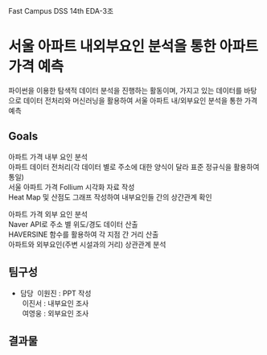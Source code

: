 Fast Campus DSS 14th EDA-3조
# 서울 아파트 내외부요인 분석을 통한 아파트 가격 예측

파이썬을 이용한 탐색적 데이터 분석을 진행하는 활동이며, 가지고 있는 데이터를 바탕으로 데이터 전처리와 머신러닝을 활용하여 서울 아파트 내/외부요인 분석을 통한 가격 예측

## Goals

아파트 가격 내부 요인 분석  
 아파트 데이터 전처리(각 데이터 별로 주소에 대한 양식이 달라 표준 정규식을 활용하여 통일)  
 서울 아파트 가격 Follium 시각화 자료 작성  
 Heat Map 및 산점도 그래프 작성하여 내부요인들 간의 상간관계 확인  

아파트 가격 외부 요인 분석  
 Naver API로 주소 별 위도/경도 데이터 산출  
 HAVERSINE 함수를 활용하여 각 지점 간 거리 산출  
 아파트와 외부요인(주변 시설과의 거리) 상관관계 분석  
 
 
 ## 팀구성


- 담당 
&nbsp;이원진 : PPT 작성  
&nbsp;이진서 : 내부요인 조사  
&nbsp;여영웅 : 외부요인 조사  

## 결과물
   ###
   
